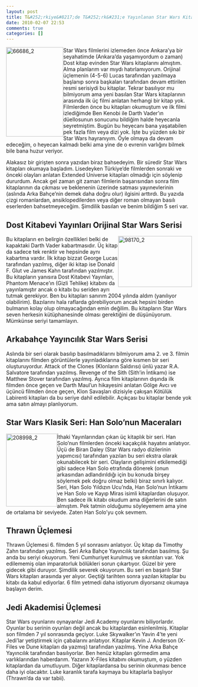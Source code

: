 ```yaml
---
layout: post
title: T&#252;rkiye&#8217;de T&#252;rk&#231;e Yayınlanan Star Wars Kitapları
date: 2010-02-07 22:53
comments: true
categories: []
---
```

<p><img style="border-right-width: 0px; display: inline; border-top-width: 0px; border-bottom-width: 0px; margin-left: 0px; border-left-width: 0px; margin-right: 0px" title="66686_2" border="0" alt="66686_2" align="left" src="http://onurbaykal.com.tr/wp-content/uploads/2010/02/66686_2.jpg" width="155" height="242" /> Star Wars filmlerini izlemeden önce Ankara’ya bir seyahatimde (Ankara’da yaşamıyordum o zaman) Dost kitap evinden Star Wars kitaplarını almıştım. Alma planlarım var mıydı hatırlamıyorum. Orijinal üçlemenin (4-5-6) Lucas tarafından yazılmaya başlanıp sonra başkaları tarafından devam ettirilen resmi serisiydi bu kitaplar. Tekrar basılıyor mu bilmiyorum ama yeni basılan Star Wars kitaplarının arasında ilk üç filmi anlatan herhangi bir kitap yok. Filmlerden önce bu kitapları okumuştum ve ilk filmi izlediğimde Ben Kenobi ile Darth Vader’ın düellosunun sonucunu bildiğim halde heyecanla seyretmiştim. Bugün bu heyecanı bana yaşatabilen pek fazla film veya dizi yok. İşte bu yüzden sıkı bir Star Wars hayranıyım. Öyle olmaya da devam edeceğim, o heyecan kalmadı belki ama yine de o evrenin varlığını bilmek bile bana huzur veriyor.</p>  <p>Alakasız bir girişten sonra yazıdan biraz bahsedeyim. Bir süredir Star Wars kitapları okumaya başladım. Lisedeyken Türkiye’de filmlerden sonraki ve önceki olayları anlatan Extended Universe kitapları olmadığı için söylenip dururdum. Ancak gel zaman git zaman filmlerin başarısından sonra film kitaplarının da çıkması ve beklenenin üzerinde satması yayınevlerinin (aslında Arka Bahçe’nin demek daha doğru olur) ilgisini arttırdı. Bu yazıda çizgi romanlardan, ansiklopedilerden veya diğer roman olmayan basılı eserlerden bahsetmeyeceğim. Şimdilik basılan ve benim bildiğim 5 seri var.</p>  <h2>Dost Kitabevi Yayınları Orijinal Star Wars Serisi</h2>  <p><img style="display: inline; margin-left: 0px; margin-right: 0px" title="98170_2" alt="98170_2" align="right" src="http://onurbaykal.com.tr/wp-content/uploads/2010/02/98170_2.jpg" width="200" height="138" /> Bu kitapların en belirgin özellikleri belki de kapaktaki Darth Vader kabartmasıdır. Üç kitap da sadece tek renktir ve hepsinde aynı kabartma vardır. İlk kitap bizzat George Lucas tarafından yazılmış, diğer iki kitap ise Donald F. Glut ve James Kahn tarafından yazılmıştır. Bu kitapların yanısıra Dost Kitabevi Yayınları, Phantom Menace’ın (Gizli Tehlike) kitabını da yayınlamıştır ancak o kitabı bu seriden ayrı tutmak gerekiyor. Ben bu kitapları sanırım 2004 yılında aldım (yanılıyor olabilirim). Bazılarını hala raflarda görebiliyorum ancak hepsini birden bulmanın kolay olup olmayacağından emin değilim. Bu kitapların Star Wars seven herkesin kütüphanesinde olması gerektiğini de düşünüyorum. Mümkünse seriyi tamamlayın.</p>  <h2>Arkabahçe Yayıncılık Star Wars Serisi</h2>  <p></p>  <p>Aslında bir seri olarak basılıp basılmadıklarını bilmiyorum ama 2. ve 3. filmin kitaplarını filmden görüntülerle yayınladıklarına göre kısmen bir seri oluşturuyordur. Attack of the Clones (Klonların Saldırısı) ünlü yazar R.A. Salvatore tarafından yazılmış. Revenge of the Sith (Sith’in İntikamı) ise Matthew Stover tarafından yazılmış. Ayrıca film kitaplarının dışında ilk filmden önce geçen ve Darth Maul’un hikayesini anlatan Gölge Avcı ve üçüncü filmden önce geçen, Klon Savaşları dizisiyle çakışan Kötülük Labirenti kitapları da bu seriye dahil edilebilir. Açıkçası bu kitaplar bende yok ama satın almayı planlıyorum.</p>  <h2>Star Wars Klasik Seri: Han Solo’nun Maceraları</h2>  <p><img style="display: inline; margin-left: 0px; margin-right: 0px" title="208998_2" alt="208998_2" align="left" src="http://onurbaykal.com.tr/wp-content/uploads/2010/02/208998_2.jpg" width="138" height="197" /> İthaki Yayınlarından çıkan üç kitaplık bir seri. Han Solo’nun filmlerden önceki kaçakçılık hayatını anlatıyor. Üçü de Biran Daley (Star Wars radyo dizilerinin yapımcısı) tarafından yazılan bu seri ekstra olarak okunabilecek bir seri. Olayların gelişimini etkilemediği gibi sadece Han Solo etrafında dönerek (onun arkasından adlandırıldığı için bu konuda birşey söylemek pek doğru olmaz belki) biraz sınırlı kalıyor. Seri, Han Solo Yıldızın Ucu’nda, Han Solo’nun İntikamı ve Han Solo ve Kayıp Miras isimli kitaplardan oluşuyor. Ben sadece ilk kitabı okudum ama diğerlerini de satın almıştım. Pek tatmin olduğumu söyleyemem ama yine de ortalama bir seviyede. Zaten Han Solo’yu çok sevmem.</p>  <h2>Thrawn Üçlemesi</h2>  <p>Thrawn Üçlemesi 6. filmden 5 yıl sonrasını anlatıyor. Üç kitap da Timothy Zahn tarafından yazılmış. Seri Arka Bahçe Yayıncılık tarafından basılmış. Şu anda bu seriyi okuyorum. Yeni Cumhuriyet kurulmuş ve sıkıntıları var. Yok edilememiş olan imparatorluk bölükleri sorun çıkartıyor. Güzel bir yere gidecek gibi duruyor. Şimdilik severek okuyorum. Bu seri en başarılı Star Wars kitapları arasında yer alıyor. Geçtiği tarihten sonra yazılan kitaplar bu kitabı da kabul ediyorlar. 6 film yetmedi daha istiyorum diyorsanız okumaya başlayın derim.</p>  <h2>Jedi Akademisi Üçlemesi</h2>  <p>Star Wars oyunlarını oynayanlar Jedi Academy oyunlarını biliyorlardır. Oyunlar bu serinin oyunları değil ancak bu kitaplardan esinlenilmiş. Kitaplar son filmden 7 yıl sonrasında geçiyor. Luke Skywalker’ın Yavin 4’te yeni Jedi’lar yetiştirmek için çabalarını anlatıyor. Kitaplar Kevin J. Anderson (X-Files ve Dune kitapları da yazmış) tarafından yazılmış. Yine Arka Bahçe Yayıncılık tarafından basılıyorlar. Ben henüz kitapları görmedim ama varlıklarından haberdarım. Yazarın X-Files kitabını okumuştum, o yüzden kitaplardan da umutluyum. Diğer kitaplardansa bu serinin okunması bence daha iyi olacaktır. Luke karanlık tarafa kaymaya bu kitaplarla başlıyor (Thrawn’da da var tabii).</p>
